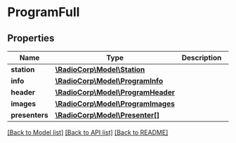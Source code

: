 # ProgramFull

## Properties
Name | Type | Description | Notes
------------ | ------------- | ------------- | -------------
**station** | [**\RadioCorp\Model\Station**](Station.md) |  | [optional] 
**info** | [**\RadioCorp\Model\ProgramInfo**](ProgramInfo.md) |  | [optional] 
**header** | [**\RadioCorp\Model\ProgramHeader**](ProgramHeader.md) |  | [optional] 
**images** | [**\RadioCorp\Model\ProgramImages**](ProgramImages.md) |  | [optional] 
**presenters** | [**\RadioCorp\Model\Presenter[]**](Presenter.md) |  | [optional] 

[[Back to Model list]](../README.md#documentation-for-models) [[Back to API list]](../README.md#documentation-for-api-endpoints) [[Back to README]](../README.md)


